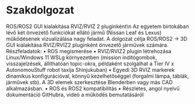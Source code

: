 # Szakdolgozat
ROS/ROS2 GUI kialakítása RVIZ/RVIZ 2 pluginként\n
Az egyetem birtokában lévő két önvezető funkciókat ellátó jármű (Nissan Leaf és Lexus) működésének vizualizálása nagy feladat. A dolgozat célja ROS/ROS2 -> 3D GUI kialakítása RVIZ/RVIZ2 pluginként önvezető járművek számára. Részfeladatok:
  •	ROS megismerése
  •	RVIZ/RVIZ2 plugin létrehozása Linux/Windows 11 WSLg környezetben (mission indítógombok, visszajelzések, állíthatóan topic-okra, példaként szolgálhat a Tier IV x       AutonomouStuff robot taxija Shinjukuban)
  •	Egyedi 3D RVIZ markerek dinamikus konfigurációval, könnyű kezelhetőséggel (forgalmi lámpa, táblák, járművek stb). A 3D elemek szerkesztése Blenderben vagy más CAD    alkalmazásban.
  •	ROS és ROS2 kompatibilitás
  •	Részletes, angol nyelvű dokumentáció GitHubra, videó a működés bemutatásáról

